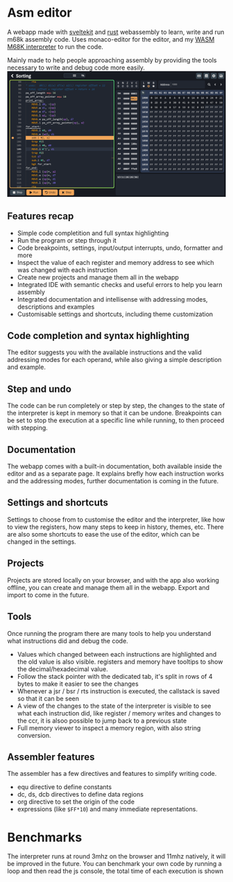 # Asm editor 

A webapp made with [sveltekit](https://kit.svelte.dev/) and [rust](https://www.rust-lang.org/it) webassembly to learn, write and run m68k assembly code.
Uses monaco-editor for the editor, and my [WASM M68K interpreter](https://github.com/Specy/s68k) to run the code.

Mainly made to help people approaching assembly by providing the tools necessary to write and debug code more easily.
![localImage](./static/images/ASM-editor.png)

## Features recap
* Simple code completition and full syntax highlighting
* Run the program or step through it
* Code breakpoints, settings, input/output interrupts, undo, formatter and more
* Inspect the value of each register and memory address to see which was changed with each instruction
* Create new projects and manage them all in the webapp 
* Integrated IDE with semantic checks and useful errors to help you learn assembly
* Integrated documentation and intellisense with addressing modes, descriptions and examples
* Customisable settings and shortcuts, including theme customization


## Code completion and syntax highlighting
The editor suggests you with the available instructions and the valid addressing modes for each operand, while also
giving a simple description and example.

## Step and undo
The code can be run completely or step by step, the changes to the state of the interpreter is kept in memory so that it can be undone. Breakpoints can be set to stop the execution at a specific line while running, to then proceed with stepping.

## Documentation
The webapp comes with a built-in documentation, both available inside the editor and as a separate page. It explains brefly how each instruction works and the addressing modes, further documentation is coming in the future.

## Settings and shortcuts
Settings to choose from to customise the editor and the interpreter, like how to view the registers, how many steps to keep in history, themes, etc. There are also some shortcuts to ease the use of the editor, which can be changed in the settings.

## Projects
Projects are stored locally on your browser, and with the app also working offline, you can create and manage them all in the webapp. Export and import to come in the future.

## Tools
Once running the program there are many tools to help you understand what instructions did and debug the code.
* Values which changed between each instructions are highlighted and the old value is also visible. registers and memory have tooltips to show the decimal/hexadecimal value.
* Follow the stack pointer with the dedicated tab, it's split in rows of 4 bytes to make it easier to see the changes
* Whenever a jsr / bsr / rts instruction is executed, the callstack is saved so that it can be seen 
* A view of the changes to the state of the interpreter is visible to see what each instruction did, like register / memory writes and changes to the ccr, it is alsoo possible to jump back to a previous state
* Full memory viewer to inspect a memory region, with also string conversion.

## Assembler features
The assembler has a few directives and features to simplify writing code.
* equ directive to define constants
* dc, ds, dcb directives to define data regions
* org directive to set the origin of the code
* expressions (like `$FF*10`) and many immediate representations. 

# Benchmarks
The interpreter runs at round 3mhz on the browser and 11mhz natively, it will be improved in the future. You can benchmark your own code by running a loop and then read the js console, the total time of each execution is shown
